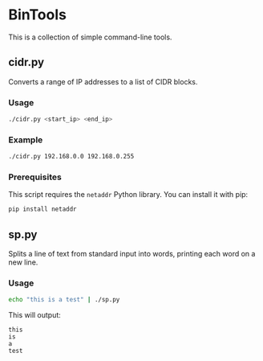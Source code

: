# BinTools

This is a collection of simple command-line tools.

## cidr.py

Converts a range of IP addresses to a list of CIDR blocks.

### Usage

```bash
./cidr.py <start_ip> <end_ip>
```

### Example

```bash
./cidr.py 192.168.0.0 192.168.0.255
```

### Prerequisites

This script requires the `netaddr` Python library. You can install it with pip:

```bash
pip install netaddr
```

## sp.py

Splits a line of text from standard input into words, printing each word on a new line.

### Usage

```bash
echo "this is a test" | ./sp.py
```

This will output:

```
this
is
a
test
```
